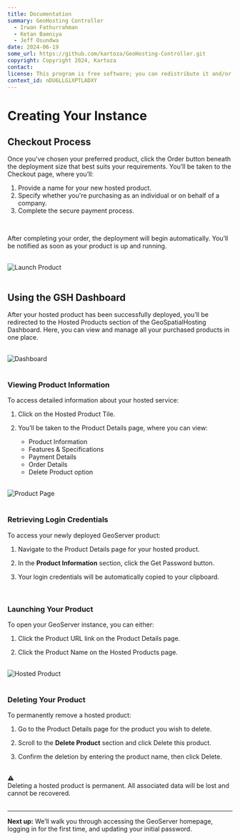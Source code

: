 ```yaml
---
title: Documentation
summary: GeoHosting Controller
  - Irwan Fathurrahman
  - Ketan Bamniya
  - Jeff Osundwa
date: 2024-06-19
some_url: https://github.com/kartoza/GeoHosting-Controller.git
copyright: Copyright 2024, Kartoza
contact:
license: This program is free software; you can redistribute it and/or modify it under the terms of the GNU Affero General Public License as published by the Free Software Foundation; either version 3 of the License, or (at your option) any later version.
context_id: nDU6LLGiXPTLADXY
---
```


# Creating Your Instance

## Checkout Process

Once you've chosen your preferred product, click the <span class="ui-generic-label">Order</span> button beneath the deployment size that best suits your requirements. You’ll be taken to the <span class="ui-page-label">Checkout</span> page, where you’ll:

1. Provide a name for your new hosted product.
2. Specify whether you're purchasing as an individual or on behalf of a company.
3. Complete the secure payment process.

<br>

After completing your order, the deployment will begin automatically. You’ll be notified as soon as your product is up and running.

<br>

<div class="image-with-caption">
  <img src="../../img/geoserver-img-4-1.png" alt="Launch Product">
</div>

<br>

## Using the GSH Dashboard

After your hosted product has been successfully deployed, you’ll be redirected to the <span class="ui-page-label">Hosted Products</span> section of the GeoSpatialHosting Dashboard. Here, you can view and manage all your purchased products in one place.

<br>

<div class="image-with-caption">
  <img src="../../img/geoserver-img-4-2.png" alt="Dashboard">
</div>

<br>

### Viewing Product Information

To access detailed information about your hosted service:

1. Click on the <span class="ui-generic-label">Hosted Product Tile</span>.

2. You’ll be taken to the <span class="ui-page-label">Product Details</span> page, where you can view:

    - Product Information
    - Features & Specifications
    - Payment Details
    - Order Details
    - Delete Product option

<br>

<div class="image-with-caption">
  <img src="../../img/geoserver-img-4-3.png" alt="Product Page">
</div>

<br>

### Retrieving Login Credentials

To access your newly deployed GeoServer product:

1. Navigate to the <span class="ui-page-label">Product Details</span> page for your hosted product.

2. In the **Product Information** section, click the <span class="ui-generic-label">Get Password</span> button.

3. Your login credentials will be automatically copied to your clipboard.

<br>

### Launching Your Product

To open your GeoServer instance, you can either:

1. Click the <span class="ui-generic-label">Product URL</span> link on the <span class="ui-page-label">Product Details</span> page.

2. Click the <span class="ui-generic-label">Product Name</span> on the <span class="ui-page-label">Hosted Products</span> page.

<br>

<div class="image-with-caption">
  <img src="../../img/geoserver-img-4-4.png" alt="Hosted Product">
</div>

<br>

### Deleting Your Product

To permanently remove a hosted product:

1. Go to the <span class="ui-page-label">Product Details</span> page for the product you wish to delete.

2. Scroll to the **Delete Product** section and click <span class="ui-generic-label">Delete this product</span>.

3. Confirm the deletion by entering the product name, then click <span class="ui-generic-label">Delete</span>.

<br>

<div class="alert alert-warning">
  <div class="alert-icon">⚠️</div>
  <div class="alert-text">
    Deleting a hosted product is permanent. All associated data will be lost and cannot be recovered.
  </div>
</div>

<br>

---

**Next up:** We’ll walk you through accessing the GeoServer homepage, logging in for the first time, and updating your initial password.

<br>
